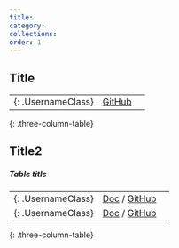```yaml
---
title:
category:
collections:
order: 1
---
```


## Title

| | | |
| --- | --- | ---: |
| [](){: .UsernameClass} | [GitHub](link) |
{: .three-column-table}

## Title2

##### Table title

| | | |
| --- | --- | ---: |
| [](){: .UsernameClass} | [Doc](linkDoc1) / [GitHub](linkGitHub) |
| [](){: .UsernameClass} | [Doc](linkDoc2) / [GitHub](linkGitHub2) |
{: .three-column-table}
